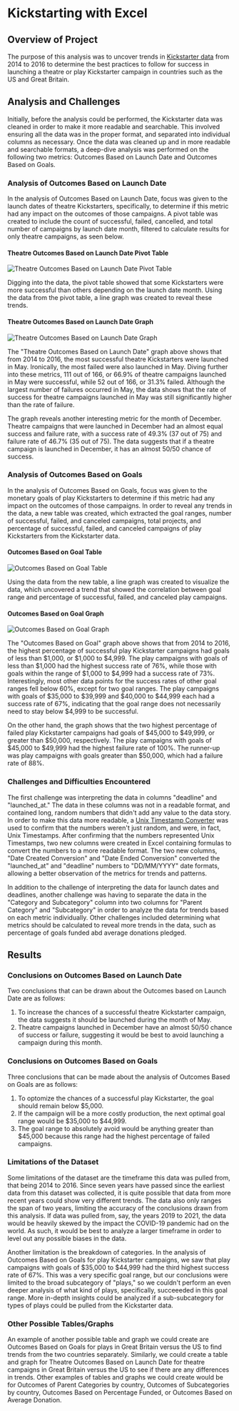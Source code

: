 # Kickstarting with Excel

## Overview of Project

The purpose of this analysis was to uncover trends in [Kickstarter data](https://github.com/fobordo/kickstarter-analysis/blob/cb1ee7c131f969fe81963381501d0e881acdfcc7/Kickstarter_Challenge%20copy.xlsx.zip) from 2014 to 2016 to determine the best practices to follow for success in launching a theatre or play Kickstarter campaign in countries such as the US and Great Britain.

## Analysis and Challenges

Initially, before the analysis could be performed, the Kickstarter data was cleaned in order to make it more readable and searchable. This involved ensuring all the data was in the proper format, and separated into individual columns as necessary. Once the data was cleaned up and in more readable and searchable formats, a deep-dive analysis was performed on the following two metrics: Outcomes Based on Launch Date and Outcomes Based on Goals.

### Analysis of Outcomes Based on Launch Date

In the analysis of Outcomes Based on Launch Date, focus was given to the launch dates of theatre Kickstarters, specifically, to determine if this metric had any impact on the outcomes of those campaigns. A pivot table was created to include the count of successful, failed, cancelled, and total number of campaigns by launch date month, filtered to calculate results for only theatre campaigns, as seen below.

#### Theatre Outcomes Based on Launch Date Pivot Table

![Theatre Outcomes Based on Launch Date Pivot Table](https://github.com/fobordo/kickstarter-analysis/blob/cb1ee7c131f969fe81963381501d0e881acdfcc7/Theater_Outcomes_vs_Launch_PivotTable.png)

Digging into the data, the pivot table showed that some Kickstarters were more successful than others depending on the launch date month. Using the data from the pivot table, a line graph was created to reveal these trends.

#### Theatre Outcomes Based on Launch Date Graph

![Theatre Outcomes Based on Launch Date Graph](https://github.com/fobordo/kickstarter-analysis/blob/cb1ee7c131f969fe81963381501d0e881acdfcc7/Theater_Outcomes_vs_Launch.png)

The "Theatre Outcomes Based on Launch Date" graph above shows that from 2014 to 2016, the most successful theatre Kickstarters were launched in May. Ironically, the most failed were also launched in May. Diving further into these metrics, 111 out of 166, or 66.9% of theatre campaigns launched in May were successful, while 52 out of 166, or 31.3% failed. Although the largest number of failures occurred in May, the data shows that the rate of success for theatre campaigns launched in May was still significantly higher than the rate of failure.

The graph reveals another interesting metric for the month of December. Theatre campaigns that were launched in December had an almost equal success and failure rate, with a success rate of 49.3% (37 out of 75) and failure rate of 46.7% (35 out of 75). The data suggests that if a theatre campaign is launched in December, it has an almost 50/50 chance of success.

### Analysis of Outcomes Based on Goals

In the analysis of Outcomes Based on Goals, focus was given to the monetary goals of play Kickstarters to determine if this metric had any impact on the outcomes of those campaigns. In order to reveal any trends in the data, a new table was created, which extracted the goal ranges, number of successful, failed, and canceled campaigns, total projects, and percentage of successful, failed, and canceled campaigns of play Kickstarters from the Kickstarter data. 

#### Outcomes Based on Goal Table
![Outcomes Based on Goal Table](https://github.com/fobordo/kickstarter-analysis/blob/cb1ee7c131f969fe81963381501d0e881acdfcc7/Outcomes_vs_Goals_Table.png)

Using the data from the new table, a line graph was created to visualize the data, which uncovered a trend that showed the correlation between goal range and percentage of successful, failed, and canceled play campaigns.

#### Outcomes Based on Goal Graph

![Outcomes Based on Goal Graph](https://github.com/fobordo/kickstarter-analysis/blob/cb1ee7c131f969fe81963381501d0e881acdfcc7/Outcomes_vs_Goals.png)

The "Outcomes Based on Goal" graph above shows that from 2014 to 2016, the highest percentage of successful play Kickstarter campaigns had goals of less than $1,000, or $1,000 to $4,999. The play campaigns with goals of less than $1,000 had the highest success rate of 76%, while those with goals within the range of $1,000 to $4,999 had a success rate of 73%. Interestingly, most other data points for the success rates of other goal ranges fell below 60%, except for two goal ranges. The play campaigns with goals of $35,000 to $39,999 and $40,000 to $44,999 each had a success rate of 67%, indicating that the goal range does not necessarily need to stay below $4,999 to be successful.

On the other hand, the graph shows that the two highest percentage of failed play Kickstarter campaigns had goals of $45,000 to $49,999, or greater than $50,000, respectively. The play campaigns with goals of $45,000 to $49,999 had the highest failure rate of 100%. The runner-up was play campaigns with goals greater than $50,000, which had a failure rate of 88%.

### Challenges and Difficulties Encountered

The first challenge was interpreting the data in columns "deadline" and "launched_at." The data in these columns was not in a readable format, and contained long, random numbers that didn't add any value to the data story. In order to make this data more readable, a [Unix Timestamp Converter](https://www.epochconverter.com/) was used to confirm that the numbers weren't just random, and were, in fact, Unix Timestamps. After confirming that the numbers represented Unix Timestamps, two new columns were created in Excel containing formulas to convert the numbers to a more readable format. The two new columns, "Date Created Conversion" and "Date Ended Conversion" converted the "launched_at" and "deadline" numbers to "DD/MM/YYYY" date formats, allowing a better observation of the metrics for trends and patterns. 

In addition to the challenge of interpreting the data for launch dates and deadlines, another challenge was having to separate the data in the "Category and Subcategory" column into two columns for "Parent Category" and "Subcategory" in order to analyze the data for trends based on each metric individually. Other challenges included determining what metrics should be calculated to reveal more trends in the data, such as percentage of goals funded abd average donations pledged.

## Results

### Conclusions on Outcomes Based on Launch Date

Two conclusions that can be drawn about the Outcomes based on Launch Date are as follows:

1. To increase the chances of a successful theatre Kickstarter campaign, the data suggests it should be launched during the month of May.
2. Theatre campaigns launched in December have an almost 50/50 chance of success or failure, suggesting it would be best to avoid launching a campaign during this month.

### Conclusions on Outcomes Based on Goals

Three conclusions that can be made about the analysis of Outcomes Based on Goals are as follows:
1. To optomize the chances of a successful play Kickstarter, the goal should remain below $5,000.
2. If the campaign will be a more costly production, the next optimal goal range would be $35,000 to $44,999.
3. The goal range to absolutely avoid would be anything greater than $45,000 because this range had the highest percentage of failed campaigns.

### Limitations of the Dataset

Some limitations of the dataset are the timeframe this data was pulled from, that being 2014 to 2016. Since seven years have passed since the earliest data from this dataset was collected, it is quite possible that data from more recent years could show very different trends. The data also only ranges the span of two years, limiting the accuracy of the conclusions drawn from this analysis. If data was pulled from, say, the years 2019 to 2021, the data would be heavily skewed by the impact the COVID-19 pandemic had on the world. As such, it would be best to analyze a larger timeframe in order to level out any possible biases in the data.

Another limitation is the breakdown of categories. In the analysis of Outcomes Based on Goals for play Kickstarter campaigns, we saw that play campaigns with goals of $35,000 to $44,999 had the third highest success rate of 67%. This was a very specific goal range, but our conclusions were limited to the broad subcategory of "plays," so we couldn't perform an even deeper analysis of what kind of plays, specifically, succeeeded in this goal range. More in-depth insights could be analyzed if a sub-subcategory for types of plays could be pulled from the Kickstarter data.

### Other Possible Tables/Graphs

An example of another possible table and graph we could create are Outcomes Based on Goals for plays in Great Britain versus the US to find trends from the two countries separately. Similarly, we could create a table and graph for Theatre Outcomes Based on Launch Date for theatre campaigns in Great Britain versus the US to see if there are any differences in trends. Other examples of tables and graphs we could create would be for Outcomes of Parent Categories by country, Outcomes of Subcategories by country, Outcomes Based on Percentage Funded, or Outcomes Based on Average Donation.
